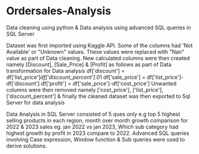 # Ordersales-Analysis
Data cleaning using python &amp;  Data analysis using advanced SQL queries in SQL Server

Dataset was first imported using Kaggle API. Some of the columns had 'Not Available' or "Unknown" values. These values were replaced with "Nan" value as part of Data cleaning.
New calculated columns were then created namely [Discount], [Sale_Price] & [Profit] as  follows as part of Data transformation for Data analysis 
df['discount'] = df['list_price']*df['discount_percent']*.01
df['sale_price'] = df['list_price']-df['discount']
df['profit'] = df['sale_price']-df['cost_price']
Unwanted columns were then removed namely ['cost_price'], ['list_price'],['discount_percent'] &  finally the cleaned dataset was then exported to Sql Server for data analysis

Data Analysis in SQL Server consisted of 5 ques only e.g top 5 highest selling products in each region,  month over month growth comparison for 2022 & 2023 sales eg. jan 2022 vs jan 2023, Which sub category had highest growth by profit in 2023 compare to 2022. Advanced SQL queries involving Case expression, Window function & Sub queries were used to derive solutions.
